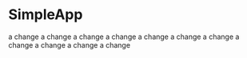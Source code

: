 # SimpleApp
a change
a change
a change
a change
a change
a change
a change
a change
a change
a change
a change
